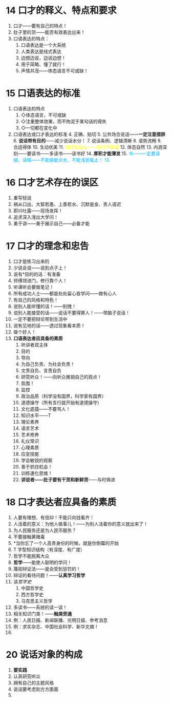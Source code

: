 # 14 口才的释义、特点和要求
1. 口才——要有自己的特点！
2. 肚子里的货——能否有效表达出来！
3. 口语表达的特点：
	1. 口语表达是一个大系统
	2. 人类表达是线式表达
	3. 边想边说，边说边想！
	4. 用于简略、懂了就行！
	5. 声情并茂——体态语言不可或缺！
# 15 口语表达的标准
1. 口语表达的特点
	1. ◇体态语言，不可或缺
	2. ◇注重整体效果，而不拘泥于某句话的得失
	3. ◇一切都在变化中
2. 口语表达或口才表达的标准
	4. 正确、贴切
	5. 公共场合说话——**一定注意措辞**
	6. **说话带有目的**——减少说话水分！
	7. 说话条例、逻辑清晰
	8. 语势流畅
	9. 合适得体
	10. 生动优美
	11. <font color="#ffff00">隔行如隔山——隔行不隔理</font>
	12. 体态自然
	13. 内涵深刻——要读书——多读书——读书好
	14. **厚积才能薄发**
	15. <font color="#00b0f0">书——一定要读细、读精——不能蜻蜓点水、不能浅尝辄止！</font>
<font color="#00b0f0">	13. </font>
# 16 口才艺术存在的误区
1. 重写轻说
2. 祸从口出、大智若愚、上善若水、沉默是金、贵人语迟
3. 即兴吐露——现场发挥！
4. 追求深入浅出大学问！
5. 勇于讲——勇于展示自己——必备才能

# 17 口才的理念和忠告
1. 口才是练习出来的
2. 少说会说——说到点子上！
3. 说有*目的的话：有准备
4. 师傅领进门，修行靠个人！
5. 听课听会要做笔记！
6. 所有成功人士——都是处处留心皆学问——做有心人
7. 有自己的风格和特色！
8. 说别人能听懂的话！——别拽！
9. 说别人能接受的话——说话不要得罪人！——带脑子说话！
10. 一定不要把辩论带到生活中
11. 说有见地的话——透过现象看本质！
12. 做个好人！
13. **口语表达者应具备的素质**
	1. 听讲者双主体
	2. 目的
	3. 导向
	4. 为自己负责、为社会负责！
	5. 文责自负、言责自负
	6. 研究听众！——向听众推销自己的观点！
	7. 氛围！
	8. 监控
	9. 政治品质（科学没有国界，科学家有国界）
	10. 道德操守（所有言行就开始有道德操守）
	11. 文化底蕴——不要骂人！
	12. 知识水平——T
	13. 理论素养
	14. 语言艺术
	15. 艺术修养
	16. 礼仪常识
	17. 心理素质
	18. 应变技能
	19. 学会敏锐的观察
	20. 善于抓住机会！
	21. 训练速化思维！
	22. **讲说者——肚子要有干货和新鲜货**——与时俱进
# 18 口才表达者应具备的素质
1. 人要有理想、有信仰！不能只向钱看齐！
2. 人活着的意义：为他人做事儿！——为别人活着你的意义就出来了！
3. 为人民服务还是为人民币服务？
4. 不要接触黄赌毒
5. *当你忘了一个人高贵身份的时候，就是你倒霉的开始
6. T 字型知识结构（有深度、有广度）
7. 哲学不能脱离大众
8. **哲学**——能使人聪明的学问！
9. 蔑视辩证法——是会受到惩罚的！
10. 辩证的看待问题！——**认真学习哲学**
11. 读*哲学史*
	1. 中国哲学史
	2. 西方哲学史
	3. 马克思主义哲学
12. 多读书——系统的读一读！
13. 相关知识门类！——**触类旁通**
14. 例：人民日报、新闻联播、光明日报、参考消息
15. 例：求实杂志、中国社会科学、新华文摘！
16. 
# 20 说话对象的构成
1. **要实践**
2. 认真研究听众
3. 拥有自己的主题风格
4. 说话要考虑到方方面面
5. 